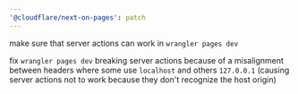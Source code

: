 ```yaml
---
'@cloudflare/next-on-pages': patch
---
```


make sure that server actions can work in `wrangler pages dev`

fix `wrangler pages dev` breaking server actions because of a misalignment between headers
where some use `localhost` and others `127.0.0.1` (causing server actions not to work because
they don't recognize the host origin)

